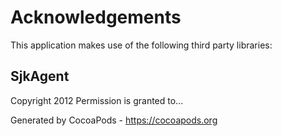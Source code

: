 # Acknowledgements
This application makes use of the following third party libraries:

## SjkAgent

Copyright 2012
Permission is granted to...

Generated by CocoaPods - https://cocoapods.org
